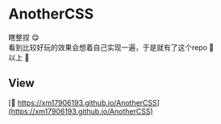 # AnotherCSS
瞎整捏 😋 <br/>
看到比较好玩的效果会想着自己实现一遍，于是就有了这个repo 🥳 <br/>
以上 👏


## View
[🔗 https://xm17906193.github.io/AnotherCSS](https://xm17906193.github.io/AnotherCSS)
